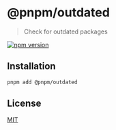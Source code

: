 # @pnpm/outdated

> Check for outdated packages

<!--@shields('npm')-->
[![npm version](https://img.shields.io/npm/v/@pnpm/outdated.svg)](https://www.npmjs.com/package/@pnpm/outdated)
<!--/@-->

## Installation

```sh
pnpm add @pnpm/outdated
```

## License

[MIT](LICENSE)
